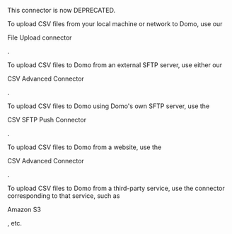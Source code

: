 

This connector is now DEPRECATED.


 To upload CSV files from your local machine or network to Domo, use our

File Upload connector

.


 To upload CSV files to Domo from an external SFTP server, use either our

CSV Advanced Connector

.


 To upload CSV files to Domo using Domo's own SFTP server, use the

CSV SFTP Push Connector

.


 To upload CSV files to Domo from a website, use the

CSV Advanced Connector

.


 To upload CSV files to Domo from a third-party service, use the connector corresponding to that service, such as

Amazon S3

, etc.

